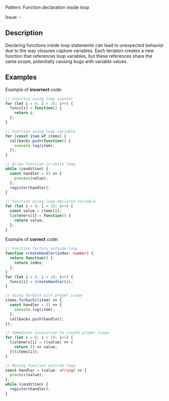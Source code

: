 Pattern: Function declaration inside loop

Issue: -

## Description

Declaring functions inside loop statements can lead to unexpected behavior due to the way closures capture variables. Each iteration creates a new function that references loop variables, but these references share the same scope, potentially causing bugs with variable values.

## Examples

Example of **incorrect** code:
```ts
// Function using loop counter
for (let i = 0; i < 10; i++) {
  funcs[i] = function() {
    return i;
  };
}

// Function using loop variable
for (const item of items) {
  callbacks.push(function() {
    console.log(item);
  });
}

// Arrow function in while loop
while (condition) {
  const handler = () => {
    process(value);
  };
  register(handler);
}

// Function using loop-declared variable
for (let i = 0; i < 10; i++) {
  const value = items[i];
  listeners[i] = function() {
    return value;
  };
}
```

Example of **correct** code:
```ts
// Function factory outside loop
function createHandler(index: number) {
  return function() {
    return index;
  };
}
for (let i = 0; i < 10; i++) {
  funcs[i] = createHandler(i);
}

// Using forEach with proper scope
items.forEach((item) => {
  const handler = () => {
    console.log(item);
  };
  callbacks.push(handler);
});

// Immediate invocation to create proper scope
for (let i = 0; i < 10; i++) {
  listeners[i] = ((value) => {
    return () => value;
  })(items[i]);
}

// Moving function outside loop
const handler = (value: string) => {
  process(value);
};
while (condition) {
  register(handler);
}
```
